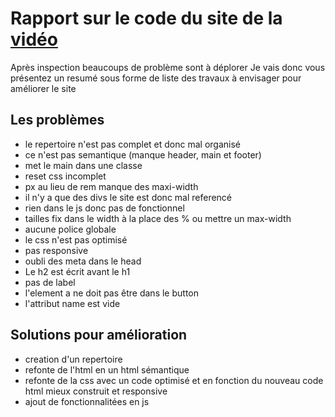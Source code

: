 # Rapport sur le code du site de la [vidéo](https://www.youtube.com/watch?v=CQZxeoQeo5c)

Après inspection beaucoups de problème sont à déplorer
Je vais donc vous présentez un resumé sous forme de liste des travaux à envisager pour améliorer le site 
## Les problèmes

* le repertoire n'est pas complet et donc mal organisé
* ce n'est pas semantique (manque header, main et footer)
* met le main dans une classe
* reset css incomplet
* px au lieu de rem manque des maxi-width
* il n'y a que des divs le site est donc mal referencé
* rien dans le js donc pas de fonctionnel 
* tailles fix dans le width à la place des % ou mettre un max-width
* aucune police globale
* le css n'est pas optimisé
* pas responsive
* oubli des meta dans le head
* Le h2 est écrit avant le h1 
* pas de label
* l'element a ne doit pas être dans le button
* l'attribut name est vide 

## Solutions pour amélioration

* creation d'un repertoire 
* refonte de l'html en un html sémantique
* refonte de la css avec un code optimisé et en fonction du nouveau code html mieux construit et responsive
* ajout de fonctionnalitées en js